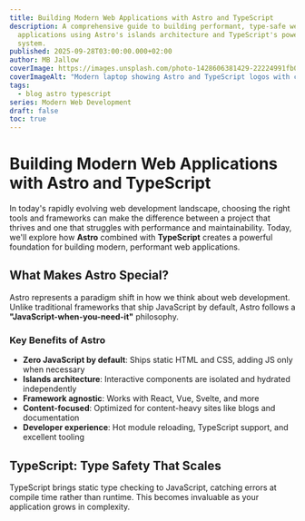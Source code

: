 ```yaml
---
title: Building Modern Web Applications with Astro and TypeScript
description: A comprehensive guide to building performant, type-safe web
  applications using Astro's islands architecture and TypeScript's powerful type
  system.
published: 2025-09-28T03:00:00.000+02:00
author: MB Jallow
coverImage: https://images.unsplash.com/photo-1428606381429-22224991fb0c
coverImageAlt: "Modern laptop showing Astro and TypeScript logos with code in the background "
tags:
  - blog astro typescript
series: Modern Web Development
draft: false
toc: true
---
```

# Building Modern Web Applications with Astro and TypeScript

In today's rapidly evolving web development landscape, choosing the right tools and frameworks can make the difference between a project that thrives and one that struggles with performance and maintainability. Today, we'll explore how **Astro** combined with **TypeScript** creates a powerful foundation for building modern, performant web applications.

## What Makes Astro Special?

Astro represents a paradigm shift in how we think about web development. Unlike traditional frameworks that ship JavaScript by default, Astro follows a **"JavaScript-when-you-need-it"** philosophy.

### Key Benefits of Astro

- **Zero JavaScript by default**: Ships static HTML and CSS, adding JS only when necessary
- **Islands architecture**: Interactive components are isolated and hydrated independently
- **Framework agnostic**: Works with React, Vue, Svelte, and more
- **Content-focused**: Optimized for content-heavy sites like blogs and documentation
- **Developer experience**: Hot module reloading, TypeScript support, and excellent tooling

## TypeScript: Type Safety That Scales

TypeScript brings static type checking to JavaScript, catching errors at compile time rather than runtime. This becomes invaluable as your application grows in complexity.
